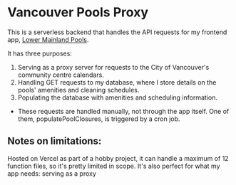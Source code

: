 # Vancouver Pools Proxy

This is a serverless backend that handles the API requests for my frontend app, [Lower Mainland Pools](!https://shmootidy.github.io/lower-mainland-pools).

It has three purposes:

1. Serving as a proxy server for requests to the City of Vancouver's community centre calendars.
2. Handling GET requests to my database, where I store details on the pools' amenities and cleaning schedules.
3. Populating the database with amenities and scheduling information.

- These requests are handled manually, not through the app itself. One of them, populatePoolClosures, is triggered by a cron job.

## Notes on limitations:

Hosted on Vercel as part of a hobby project, it can handle a maximum of 12 function files, so it's pretty limited in scope. It's also perfect for what my app needs: serving as a proxy

